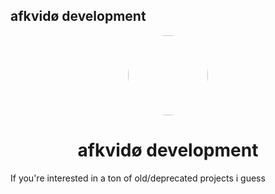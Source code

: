 ## afkvidø development

<p align="center">
    <img style="border-radius: 100px" width="128" height="128" src="https://avatars.githubusercontent.com/u/69060894?v=4" href="https://github.com/afkvido">
</p>
<h1 align="center">afkvidø development</h1>


<p>If you're interested in a ton of old/deprecated projects i guess</p>
